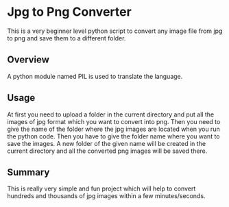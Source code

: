 # Jpg to Png Converter

This is a very beginner level python script to convert any image file from jpg to png and save them to a different folder.

## Overview
A python module named PIL is used to translate the language. 

## Usage

At first you need to upload a folder in the current directory and put all the images of jpg format which you want to convert into png. Then you need to give the name of the folder where the jpg images are located when you run the python code. Then you have to give the folder name where you want to save the images. A new folder of the given name will be created in the current directory and all the converted png images will be saved there.

## Summary

This is really very simple and fun project which will help to convert hundreds and thousands of jpg images within a few minutes/seconds.